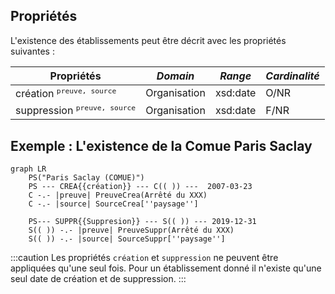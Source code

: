 ## Propriétés

L'existence des établissements peut être décrit avec les propriétés suivantes :

| **Propriétés**                          | ***Domain*** | ***Range*** | ***Cardinalité*** |
| --------------------------------------- | ------------ | ----------- | ----------------- |
| création <sup>`preuve, source`</sup>    | Organisation | xsd:date    | O/NR              |
| suppression <sup>`preuve, source`</sup> | Organisation | xsd:date    | F/NR              |


## Exemple : L'existence de la Comue Paris Saclay

```mermaid
graph LR
    PS("Paris Saclay (COMUE)")
    PS --- CREA{{création}} --- C(( )) ---  2007-03-23
    C -.- |preuve| PreuveCrea(Arrêté du XXX)
    C -.- |source| SourceCrea[''paysage'']
    
    PS--- SUPPR{{Suppresion}} --- S(( )) --- 2019-12-31
    S(( )) -.- |preuve| PreuveSuppr(Arrêté du XXX)
    S(( )) -.- |source| SourceSuppr[''paysage'']
```
:::caution
Les propriétés `création` et `suppression` ne peuvent être appliquées qu'une seul fois. Pour un établissement donné il n'existe qu'une seul date de création et de suppression.
:::